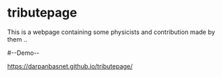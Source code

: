 # tributepage
This is a webpage containing some physicists and contribution made by them ..

#--Demo--

https://darpanbasnet.github.io/tributepage/
